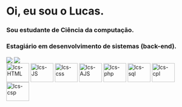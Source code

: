 <link rel="stylesheet" href="https://cdn.jsdelivr.net/gh/devicons/devicon@v2.15.1/devicon.min.css">

<h1>Oi, eu sou o Lucas.</h1>
<h3>Sou estudante de Ciência da computação.</h3>
<h3>Estagiário em desenvolvimento de sistemas (back-end).</h3>
<div>
  <a >
    <img align="center" heigth="auto" src="https://github-readme-stats.vercel.app/api?username=lcszin&show_icons=true&theme=tokyonight&include_all_commits=true&count_private=true"/>
  </a>
  
  <a>
    <img align="center" heigth="auto" src="https://github-readme-stats.vercel.app/api/top-langs/?username=lcszin&repo=convoychat&layout=compact&langs_count=16&theme=tokyonight" />
  </a>
  
</div>

<div>
  <img align="center" alt="lcs-HTML" height="50" width="60" src="https://cdn.jsdelivr.net/gh/devicons/devicon/icons/html5/html5-original-wordmark.svg"/>
  <img align="center" alt="lcs-JS" height="50" width="60" src="https://cdn.jsdelivr.net/gh/devicons/devicon/icons/javascript/javascript-original.svg" />
  <img align="center" alt="lcs-css" height="50" width="60" src="https://cdn.jsdelivr.net/gh/devicons/devicon/icons/css3/css3-original-wordmark.svg" />
  <img align="center" alt="lcs-AJS" height="50" width="60" src="https://cdn.jsdelivr.net/gh/devicons/devicon/icons/angularjs/angularjs-original.svg" />
  <img align="center" alt="lcs-php" height="50" width="60" src="https://cdn.jsdelivr.net/gh/devicons/devicon/icons/php/php-original.svg" />
  <img align="center" alt="lcs-sql" height="50" width="60" src="https://cdn.jsdelivr.net/gh/devicons/devicon/icons/oracle/oracle-original.svg" />
  <img align="center" alt="lcs-cpl" height="50" width="60" src="https://cdn.jsdelivr.net/gh/devicons/devicon/icons/cplusplus/cplusplus-original.svg" />
  <img align="center" alt="lcs-csp" height="50" width="60" src="https://cdn.jsdelivr.net/gh/devicons/devicon/icons/csharp/csharp-plain.svg" />
</div>
